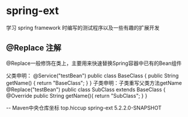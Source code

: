 # spring-ext
学习 spring framework 时编写的测试程序以及一些有趣的扩展开发

## @Replace 注解
@Replace一般修饰在类上，主要用来快速替换Spring容器中已有的Bean组件

父类申明：
@Service("testBean")
public class BaseClass {
    public String getName() {
        return "BaseClass";
    }
}
子类申明：子类重写父类方法getName
@Replace("testBean")
public class SubClass extends BaseClass {
    @Override
    public String getName(){
        return "SubClass";
    }
}

-- Maven中央仓库坐标
<dependency>
    <groupId>top.hiccup</groupId>
    <artifactId>spring-ext</artifactId>
    <version>5.2.2.0-SNAPSHOT</version>
</dependency>